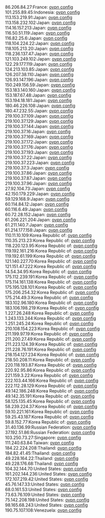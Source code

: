 86.206.84.27:France: [ovpn config](vpn/86_206_84_27.ovpn)  
101.255.89.45:Indonesia: [ovpn config](vpn/101_255_89_45.ovpn)  
113.153.219.91:Japan: [ovpn config](vpn/113_153_219_91.ovpn)  
113.158.232.102:Japan: [ovpn config](vpn/113_158_232_102.ovpn)  
114.16.157.213:Japan: [ovpn config](vpn/114_16_157_213.ovpn)  
116.50.51.119:Japan: [ovpn config](vpn/116_50_51_119.ovpn)  
116.82.25.6:Japan: [ovpn config](vpn/116_82_25_6.ovpn)  
118.104.224.22:Japan: [ovpn config](vpn/118_104_224_22.ovpn)  
118.105.213.20:Japan: [ovpn config](vpn/118_105_213_20.ovpn)  
118.236.137.47:Japan: [ovpn config](vpn/118_236_137_47.ovpn)  
121.103.249.102:Japan: [ovpn config](vpn/121_103_249_102.ovpn)  
122.29.177.119:Japan: [ovpn config](vpn/122_29_177_119.ovpn)  
124.213.103.85:Japan: [ovpn config](vpn/124_213_103_85.ovpn)  
126.207.38.110:Japan: [ovpn config](vpn/126_207_38_110.ovpn)  
126.93.147.196:Japan: [ovpn config](vpn/126_93_147_196.ovpn)  
150.249.156.59:Japan: [ovpn config](vpn/150_249_156_59.ovpn)  
153.183.140.160:Japan: [ovpn config](vpn/153_183_140_160.ovpn)  
153.187.67.48:Japan: [ovpn config](vpn/153_187_67_48.ovpn)  
153.194.18.181:Japan: [ovpn config](vpn/153_194_18_181.ovpn)  
180.46.226.108:Japan: [ovpn config](vpn/180_46_226_108.ovpn)  
180.47.232.55:Japan: [ovpn config](vpn/180_47_232_55.ovpn)  
219.100.37.109:Japan: [ovpn config](vpn/219_100_37_109.ovpn)  
219.100.37.129:Japan: [ovpn config](vpn/219_100_37_129.ovpn)  
219.100.37.144:Japan: [ovpn config](vpn/219_100_37_144.ovpn)  
219.100.37.16:Japan: [ovpn config](vpn/219_100_37_16.ovpn)  
219.100.37.169:Japan: [ovpn config](vpn/219_100_37_169.ovpn)  
219.100.37.172:Japan: [ovpn config](vpn/219_100_37_172.ovpn)  
219.100.37.176:Japan: [ovpn config](vpn/219_100_37_176.ovpn)  
219.100.37.193:Japan: [ovpn config](vpn/219_100_37_193.ovpn)  
219.100.37.22:Japan: [ovpn config](vpn/219_100_37_22.ovpn)  
219.100.37.223:Japan: [ovpn config](vpn/219_100_37_223.ovpn)  
219.100.37.3:Japan: [ovpn config](vpn/219_100_37_3.ovpn)  
219.100.37.86:Japan: [ovpn config](vpn/219_100_37_86.ovpn)  
219.100.37.87:Japan: [ovpn config](vpn/219_100_37_87.ovpn)  
219.100.37.96:Japan: [ovpn config](vpn/219_100_37_96.ovpn)  
27.92.104.73:Japan: [ovpn config](vpn/27_92_104_73.ovpn)  
42.150.179.229:Japan: [ovpn config](vpn/42_150_179_229.ovpn)  
59.129.168.9:Japan: [ovpn config](vpn/59_129_168_9.ovpn)  
60.114.84.12:Japan: [ovpn config](vpn/60_114_84_12.ovpn)  
60.116.6.49:Japan: [ovpn config](vpn/60_116_6_49.ovpn)  
60.72.28.152:Japan: [ovpn config](vpn/60_72_28_152.ovpn)  
61.206.221.204:Japan: [ovpn config](vpn/61_206_221_204.ovpn)  
61.211.140.7:Japan: [ovpn config](vpn/61_211_140_7.ovpn)  
61.214.177.158:Japan: [ovpn config](vpn/61_214_177_158.ovpn)  
110.11.10.109:Korea Republic of: [ovpn config](vpn/110_11_10_109.ovpn)  
110.35.213.23:Korea Republic of: [ovpn config](vpn/110_35_213_23.ovpn)  
118.220.123.95:Korea Republic of: [ovpn config](vpn/118_220_123_95.ovpn)  
119.192.161.216:Korea Republic of: [ovpn config](vpn/119_192_161_216.ovpn)  
119.192.61.199:Korea Republic of: [ovpn config](vpn/119_192_61_199.ovpn)  
121.140.227.70:Korea Republic of: [ovpn config](vpn/121_140_227_70.ovpn)  
121.151.47.222:Korea Republic of: [ovpn config](vpn/121_151_47_222.ovpn)  
14.54.34.95:Korea Republic of: [ovpn config](vpn/14_54_34_95.ovpn)  
175.112.239.191:Korea Republic of: [ovpn config](vpn/175_112_239_191.ovpn)  
175.114.161.138:Korea Republic of: [ovpn config](vpn/175_114_161_138.ovpn)  
175.195.128.101:Korea Republic of: [ovpn config](vpn/175_195_128_101.ovpn)  
175.206.254.32:Korea Republic of: [ovpn config](vpn/175_206_254_32.ovpn)  
175.214.49.3:Korea Republic of: [ovpn config](vpn/175_214_49_3.ovpn)  
183.102.96.180:Korea Republic of: [ovpn config](vpn/183_102_96_180.ovpn)  
183.106.198.219:Korea Republic of: [ovpn config](vpn/183_106_198_219.ovpn)  
1.227.26.248:Korea Republic of: [ovpn config](vpn/1_227_26_248.ovpn)  
1.243.133.244:Korea Republic of: [ovpn config](vpn/1_243_133_244.ovpn)  
1.251.245.24:Korea Republic of: [ovpn config](vpn/1_251_245_24.ovpn)  
210.108.154.223:Korea Republic of: [ovpn config](vpn/210_108_154_223.ovpn)  
211.199.97.19:Korea Republic of: [ovpn config](vpn/211_199_97_19.ovpn)  
211.200.27.49:Korea Republic of: [ovpn config](vpn/211_200_27_49.ovpn)  
211.223.124.39:Korea Republic of: [ovpn config](vpn/211_223_124_39.ovpn)  
211.228.76.191:Korea Republic of: [ovpn config](vpn/211_228_76_191.ovpn)  
218.154.127.234:Korea Republic of: [ovpn config](vpn/218_154_127_234.ovpn)  
218.50.208.11:Korea Republic of: [ovpn config](vpn/218_50_208_11.ovpn)  
220.118.193.87:Korea Republic of: [ovpn config](vpn/220_118_193_87.ovpn)  
220.92.95.86:Korea Republic of: [ovpn config](vpn/220_92_95_86.ovpn)  
221.159.3.22:Korea Republic of: [ovpn config](vpn/221_159_3_22.ovpn)  
222.103.44.166:Korea Republic of: [ovpn config](vpn/222_103_44_166.ovpn)  
222.112.28.129:Korea Republic of: [ovpn config](vpn/222_112_28_129.ovpn)  
49.142.186.248:Korea Republic of: [ovpn config](vpn/49_142_186_248.ovpn)  
49.142.35.191:Korea Republic of: [ovpn config](vpn/49_142_35_191.ovpn)  
58.125.135.45:Korea Republic of: [ovpn config](vpn/58_125_135_45.ovpn)  
58.239.224.37:Korea Republic of: [ovpn config](vpn/58_239_224_37.ovpn)  
59.10.221.161:Korea Republic of: [ovpn config](vpn/59_10_221_161.ovpn)  
59.25.43.187:Korea Republic of: [ovpn config](vpn/59_25_43_187.ovpn)  
59.8.152.77:Korea Republic of: [ovpn config](vpn/59_8_152_77.ovpn)  
31.40.136.99:Russian Federation: [ovpn config](vpn/31_40_136_99.ovpn)  
37.192.51.86:Russian Federation: [ovpn config](vpn/37_192_51_86.ovpn)  
103.250.73.27:Singapore: [ovpn config](vpn/103_250_73_27.ovpn)  
111.240.63.84:Taiwan: [ovpn config](vpn/111_240_63_84.ovpn)  
184.22.224.208:Thailand: [ovpn config](vpn/184_22_224_208.ovpn)  
184.82.41.45:Thailand: [ovpn config](vpn/184_82_41_45.ovpn)  
49.228.164.22:Thailand: [ovpn config](vpn/49_228_164_22.ovpn)  
49.228.176.68:Thailand: [ovpn config](vpn/49_228_176_68.ovpn)  
104.32.144.70:United States: [ovpn config](vpn/104_32_144_70.ovpn)  
161.202.144.236:United States: [ovpn config](vpn/161_202_144_236.ovpn)  
172.107.219.42:United States: [ovpn config](vpn/172_107_219_42.ovpn)  
45.76.147.33:United States: [ovpn config](vpn/45_76_147_33.ovpn)  
68.0.161.53:United States: [ovpn config](vpn/68_0_161_53.ovpn)  
73.63.76.109:United States: [ovpn config](vpn/73_63_76_109.ovpn)  
75.142.208.198:United States: [ovpn config](vpn/75_142_208_198.ovpn)  
98.165.68.243:United States: [ovpn config](vpn/98_165_68_243.ovpn)  
190.75.107.108:Venezuela: [ovpn config](vpn/190_75_107_108.ovpn)  
